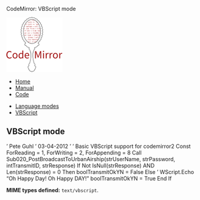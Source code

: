 CodeMirror: VBScript mode

[<img src="../../doc/logo.png" id="logo" />](http://codemirror.net)

-   [Home](../../index.html)
-   [Manual](../../doc/manual.html)
-   [Code](https://github.com/marijnh/codemirror)

<!-- -->

-   [Language modes](../index.html)
-   <a href="#" class="active">VBScript</a>

VBScript mode
-------------

’ Pete Guhl ’ 03-04-2012 ’ ’ Basic VBScript support for codemirror2 Const ForReading = 1, ForWriting = 2, ForAppending = 8 Call Sub020\_PostBroadcastToUrbanAirship(strUserName, strPassword, intTransmitID, strResponse) If Not IsNull(strResponse) AND Len(strResponse) = 0 Then boolTransmitOkYN = False Else ’ WScript.Echo “Oh Happy Day! Oh Happy DAY!” boolTransmitOkYN = True End If

**MIME types defined:** `text/vbscript`.
